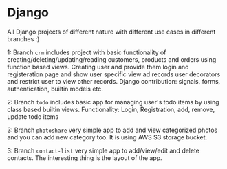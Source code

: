 # Django
All Django projects of different nature with different use cases in different branches :)

1: Branch `crm` includes project with basic functionality of creating/deleting/updating/reading customers, products and orders using function based views.
   Creating user and provide them login and registeration page and show user specific view ad records user decorators and restrict user to view other records.
   Django contribution: signals, forms, authentication, builtin models etc.
  
  
2: Branch `todo` includes basic app for managing user's todo items by using class based builtin views.
   Functionality: Login, Registration, add, remove, update todo items
  

3: Branch `photoshare` very simple app to add and view categorized photos and you can add new category too. It is using AWS S3 storage bucket.

3: Branch `contact-list` very simple app to add/view/edit and delete contacts. The interesting thing is the layout of the app.
